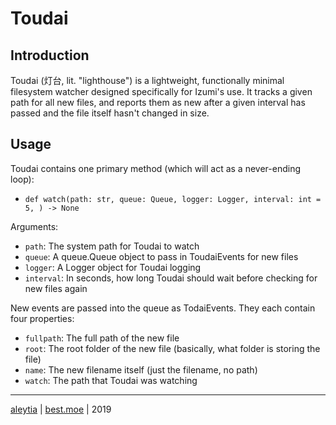 # Toudai

## Introduction

Toudai (灯台, lit. "lighthouse") is a lightweight, functionally minimal filesystem watcher designed specifically for Izumi's use. It tracks a given path for all new files, and reports them as new after a given interval has passed and the file itself hasn't changed in size.

## Usage

Toudai contains one primary method (which will act as a never-ending loop):
- `def watch(path: str, queue: Queue, logger: Logger, interval: int = 5, ) -> None`

Arguments:
- `path`: The system path for Toudai to watch
- `queue`: A queue.Queue object to pass in ToudaiEvents for new files
- `logger`: A Logger object for Toudai logging
- `interval`: In seconds, how long Toudai should wait before checking for new files again

New events are passed into the queue as TodaiEvents. They each contain four properties:

- `fullpath`: The full path of the new file
- `root`: The root folder of the new file (basically, what folder is storing the file)
- `name`: The new filename itself (just the filename, no path)
- `watch`: The path that Toudai was watching

---

[aleytia](https://github.com/Aleytia) | [best.moe](https://best.moe) | 2019